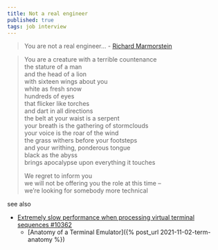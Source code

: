 ```yaml
---
title: Not a real engineer
published: true
tags: job interview
---
```

> You are not a real engineer... - [Richard Marmorstein](https://twitchard.github.io/posts/2019-05-29-not-a-real-engineer.html)

>You are a creature with a terrible countenance  
the stature of a man  
and the head of a lion  
with sixteen wings about you  
white as fresh snow  
hundreds of eyes  
that flicker like torches  
and dart in all directions  
the belt at your waist is a serpent  
your breath is the gathering of stormclouds  
your voice is the roar of the wind  
the grass withers before your footsteps  
and your writhing, ponderous tongue  
black as the abyss  
brings apocalypse upon everything it touches  
>
> We regret to inform you  
we will not be offering you the role at this time –  
we’re looking for somebody more technical  


see also
- [Extremely slow performance when processing virtual terminal sequences #10362](https://github.com/microsoft/terminal/issues/10362#issuecomment-862822530)
	- [Anatomy of a Terminal Emulator]({% post_url 2021-11-02-term-anatomy %})
